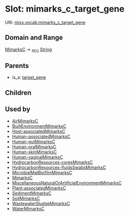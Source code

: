
# Slot: mimarks_c_target_gene




URI: [mixs.vocab:mimarks_c_target_gene](https://w3id.org/mixs/vocab/mimarks_c_target_gene)


## Domain and Range

[MimarksC](MimarksC.md) ->  <sub>REQ</sub> [String](types/String.md)

## Parents

 *  is_a: [target_gene](target_gene.md)

## Children


## Used by

 * [AirMimarksC](AirMimarksC.md)
 * [BuiltEnvironmentMimarksC](BuiltEnvironmentMimarksC.md)
 * [Host-associatedMimarksC](Host-associatedMimarksC.md)
 * [Human-associatedMimarksC](Human-associatedMimarksC.md)
 * [Human-gutMimarksC](Human-gutMimarksC.md)
 * [Human-oralMimarksC](Human-oralMimarksC.md)
 * [Human-skinMimarksC](Human-skinMimarksC.md)
 * [Human-vaginalMimarksC](Human-vaginalMimarksC.md)
 * [HydrocarbonResources-coresMimarksC](HydrocarbonResources-coresMimarksC.md)
 * [HydrocarbonResources-fluidsSwabsMimarksC](HydrocarbonResources-fluidsSwabsMimarksC.md)
 * [MicrobialMatBiofilmMimarksC](MicrobialMatBiofilmMimarksC.md)
 * [MimarksC](MimarksC.md)
 * [MiscellaneousNaturalOrArtificialEnvironmentMimarksC](MiscellaneousNaturalOrArtificialEnvironmentMimarksC.md)
 * [Plant-associatedMimarksC](Plant-associatedMimarksC.md)
 * [SedimentMimarksC](SedimentMimarksC.md)
 * [SoilMimarksC](SoilMimarksC.md)
 * [WastewaterSludgeMimarksC](WastewaterSludgeMimarksC.md)
 * [WaterMimarksC](WaterMimarksC.md)
